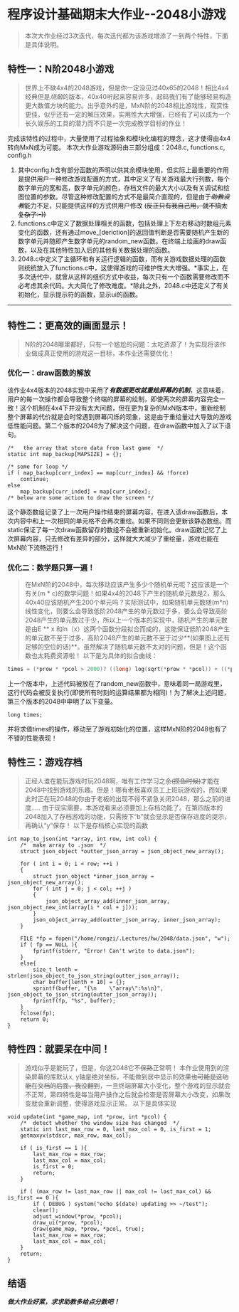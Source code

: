 # 程序设计基础期末大作业--2048小游戏
> 本次大作业经过3次迭代，每次迭代都为该游戏增添了一到两个特性，下面是具体说明。
## 特性一：**N阶2048**小游戏
> 世界上不缺4x4的2048游戏，但是你一定没见过40x65的2048！相比4x4经典但是*烧脑*的版本，40x40听起来容易许多，起码我们有了能够轻易构造更大数值方块的能力。出乎意外的是，MxN阶的2048相比游戏性，观赏性更佳，似乎还有一定的解压效果，实用性大大增强，已经有了可以成为一个长久娱乐的工具的潜力而不只是一次完成教学目标的作业！

完成该特性的过程中，大量使用了过程抽象和模块化编程的理念，这才使得由4x4转向MxN成为可能。
本次大作业游戏源码由三部分组成：2048.c, functions.c, config.h
1. 其中config.h含有部分函数的声明以供其余模块使用，但实际上最重要的作用是提供用户一种修改游戏配置的方式，其中定义了有关游戏最大行列数，每个数字单元的宽和高，数字单元的颜色，存档文件的最大大小以及有关调试和绘图位置的参数。尽管这种修改配置的方式不是最简介直观的，但是由于~~*助教没教*~~能力不足，只能提供这样的方式供用户修改 ~~(反正只有我自己用，就不搞太复杂了:-))~~
2. functions.c中定义了数据处理相关的函数，包括处理上下左右移动时数组元素变化的函数，还有通过move_[deriction]的返回值判断是否需要随机产生新的数字单元并随即产生数字单元的random_new函数。在终端上绘画的draw函数，以及在其他特性加入后的其他有关数据处理的函数。
3. 2048.c中定义了主循环和有关运行逻辑的函数，而有关游戏数据处理的函数则统统放入了functions.c中，这使得游戏的可维护性大大增强。*事实上，在多次迭代中，就曾从这样的组织方式中收益，每次只有一个函数需要修改而不必考虑其余代码。大大简化了修改难度。*除此之外，2048.c中还定义了有关初始化，显示提示符的函数，显示ui的函数。

---

## 特性二：更高效的画面显示！
> N阶的2048哪里都好，只有一个尴尬的问题：太吃资源了！为实现将该作业做成真正使用的游戏这一目标，本作业还需要优化！
### 优化一：draw函数的解放
该作业4x4版本的2048实现中采用了***有数据更改就重绘屏幕的机制***，这意味着，用户的每一次操作都会导致整个终端的屏幕的绘制，即使两次的屏幕内容完全一致！这个机制在4x4下并没有太大问题，但在更为复杂的MxN版本中，重新绘制整个屏幕的代价就是会时常遇到屏幕闪烁的现象，这是由于重绘量过大导致的游戏低性能问题。第二个版本的2048为了解决这个问题，在draw函数中加入了以下语句。
```
/*   the array that store data from last game  */
static int map_backup[MAPSIZE] = {};

/* some for loop */
if ( map_backup[curr_index] == map[curr_index] && !force)
    continue;
else
    map_backup[curr_inded] = map[curr_index];
/* below are some action to draw the screen */
```
这个静态数组记录了上一次用户操作结束的屏幕内容，在进入该draw函数后，本次内容中和上一次相同的单元格不会再次重绘。如果不同则会更新该静态数组。而static保证了每一次draw函数留存的数组不会被重新初始化。draw函数记忆了上次屏幕内容，只去修改有差异的部分，这样就大大减少了重绘量，游戏也能在MxN阶下流畅运行！
### 优化二：数学题只算一遍！
> 在MxN阶的2048中，每次移动应该产生多少个随机单元呢？这应该是一个有关(m * c)的数学问题！如果4x4的2048下产生的随机单元数是2，那么40x40应该随机产生200个单元吗？实际测试中，如果随机单元数随(m*n)线性变化，则要么会导致低阶2048产生的单元数过于多，要么会导致高阶2048产生的单元数过于少，所以上一个版本的实现中，随机产生的单元数是由E ** x 和ln（x）这两个函数分段拟合而成的，这能保证低阶2048产生的单元数不至于过多，高阶2048产生的单元数不至于过少**(如果图上还有足够的空位的话)**。虽然解决了随机单元数不太对的问题，但是！这个函数也太耗费资源啦！
以下是为具体的拟合曲线：
```c
times = (*prow * *pcol > 2000)? ((long) log(sqrt(*prow * *pcol)) + ((*prow < *pcol)? *prow / 2: *pcol / 2)):(long) exp(sqrt(*prow * *pcol) / 10.0);
```
上一个版本中，上述代码被放在了random_new函数中，意味着同一局游戏里，这行代码会被反复执行(即使所有时刻的运算结果都为相同)！为了解决上述问题，第三个版本的2048中申明了以下变量。
```
long times;
```
并将求值times的操作，移动至了游戏初始化的位置，这样MxN阶的2048也有了不错的性能表现！

## 特性三：游戏存档
> 正经人谁在能玩游戏时玩2048啊，唯有工作学习之余~~(摸鱼时候)~~才能在2048中找到游戏的乐趣。但是！哪有老板喜欢员工上班玩游戏的，而如果此时正在玩2048的你由于老板的出现不得不紧急关闭2048，那么之前的进度.....
由于现实需要，本游戏看来必须要加上存档功能了。在第四版本的2048加入了存档游戏的功能，只需按下“b”就会显示是否保存进度的提示，再确认“y”保存！
以下是存档核心实现的函数
```
int map_to_json(int *array, int row, int col) {
    /*  make array to .json  */
    struct json_object *outter_json_array = json_object_new_array();

    for ( int i = 0; i < row; ++i )
    {
        struct json_object *inner_json_array = json_object_new_array();
        for ( int j = 0; j < col; ++j )
        {
            json_object_array_add(inner_json_array, json_object_new_int(array[i * col + j]));
        }
        json_object_array_add(outter_json_array, inner_json_array);
    }

    FILE *fp = fopen("/home/rongzi/.Lectures/hw/2048/data.json", "w");
    if ( fp == NULL ){
        fprintf(stderr, "Error! Can't write to data.json");
    }
    else{
        size_t lenth = strlen(json_object_to_json_string(outter_json_array));
        char buffer[lenth + 10] = {};
        sprintf(buffer, "{\n    \"array\":%s\n}", json_object_to_json_string(outter_json_array));
        fprintf(fp, "%s", buffer);
    }
    fclose(fp);
    return 0;
}
```
## 特性四：就要呆在中间！
> 游戏似乎是能玩了，但是，你这2048它不~~保熟~~正常啊！
本作业使用到的渲染屏幕的库默认x, y轴是绝对坐标，不能做到居中显示的效果~~也可能是这功能在文档的后面，我没翻到~~，一旦终端屏幕大小变化，整个游戏的显示就会不正常，第四特性是每当用户操作之后就会检查是否屏幕大小改变，如果改变就会重新调整，使得游戏显示正常。
以下是具体实现
```
void update(int *game_map, int *prow, int *pcol) {
    /*  detect whether the window size has changed  */
    static int last_max_row = 0, last_max_col = 0, is_first = 1;
    getmaxyx(stdscr, max_row, max_col);

    if ( is_first == 1 ){
        last_max_row = max_row;
        last_max_col = max_col;
        is_first = 0;
        return;
    }

    if ( (max_row != last_max_row || max_col != last_max_col) && is_first == 0 ){
        if ( DEBUG ) system("echo $(date) updating >> ~/test");
        clear();
        adjust_window(*prow, *pcol);
        draw_ui(*prow, *pcol);
        draw(game_map, *prow, *pcol, true);
        last_max_row = max_row;
        last_max_col = max_col;
    }
    return;
}
```

## 结语
***做大作业好累，求求助教多给点分数吧！***
